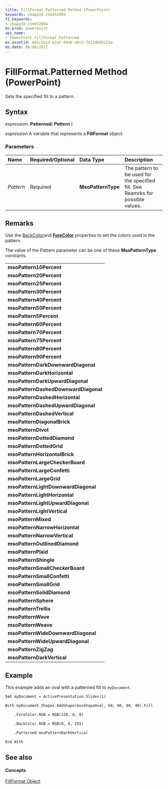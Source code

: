 ```yaml
---
title: FillFormat.Patterned Method (PowerPoint)
keywords: vbapp10.chm552004
f1_keywords:
- vbapp10.chm552004
ms.prod: powerpoint
api_name:
- PowerPoint.FillFormat.Patterned
ms.assetid: 665c5b1d-e2a2-64ab-a0c3-7d22d8d3121a
ms.date: 06/08/2017
---
```



# FillFormat.Patterned Method (PowerPoint)

Sets the specified fill to a pattern.


## Syntax

 _expression_. **Patterned**( **_Pattern_** )

 _expression_ A variable that represents a **FillFormat** object.


### Parameters



|**Name**|**Required/Optional**|**Data Type**|**Description**|
|:-----|:-----|:-----|:-----|
| _Pattern_|Required|**MsoPatternType**|The pattern to be used for the specified fill. See Reamrks for possible values.|

## Remarks

Use the [BackColor](PowerPoint.FillFormat.BackColor.md)and  **[ForeColor](PowerPoint.FillFormat.ForeColor.md)** properties to set the colors used in the pattern.

The value of the Pattern parameter can be one of these  **MsoPatternType** constants.


||
|:-----|
|**msoPattern10Percent**|
|**msoPattern20Percent**|
|**msoPattern25Percent**|
|**msoPattern30Percent**|
|**msoPattern40Percent**|
|**msoPattern50Percent**|
|**msoPattern5Percent**|
|**msoPattern60Percent**|
|**msoPattern70Percent**|
|**msoPattern75Percent**|
|**msoPattern80Percent**|
|**msoPattern90Percent**|
|**msoPatternDarkDownwardDiagonal**|
|**msoPatternDarkHorizontal**|
|**msoPatternDarkUpwardDiagonal**|
|**msoPatternDashedDownwardDiagonal**|
|**msoPatternDashedHorizontal**|
|**msoPatternDashedUpwardDiagonal**|
|**msoPatternDashedVertical**|
|**msoPatternDiagonalBrick**|
|**msoPatternDivot**|
|**msoPatternDottedDiamond**|
|**msoPatternDottedGrid**|
|**msoPatternHorizontalBrick**|
|**msoPatternLargeCheckerBoard**|
|**msoPatternLargeConfetti**|
|**msoPatternLargeGrid**|
|**msoPatternLightDownwardDiagonal**|
|**msoPatternLightHorizontal**|
|**msoPatternLightUpwardDiagonal**|
|**msoPatternLightVertical**|
|**msoPatternMixed**|
|**msoPatternNarrowHorizontal**|
|**msoPatternNarrowVertical**|
|**msoPatternOutlinedDiamond**|
|**msoPatternPlaid**|
|**msoPatternShingle**|
|**msoPatternSmallCheckerBoard**|
|**msoPatternSmallConfetti**|
|**msoPatternSmallGrid**|
|**msoPatternSolidDiamond**|
|**msoPatternSphere**|
|**msoPatternTrellis**|
|**msoPatternWave**|
|**msoPatternWeave**|
|**msoPatternWideDownwardDiagonal**|
|**msoPatternWideUpwardDiagonal**|
|**msoPatternZigZag**|
|**msoPatternDarkVertical**|

## Example

This example adds an oval with a patterned fill to  `myDocument`.


```vb
Set myDocument = ActivePresentation.Slides(1)

With myDocument.Shapes.AddShape(msoShapeOval, 60, 60, 80, 40).Fill

    .ForeColor.RGB = RGB(128, 0, 0)

    .BackColor.RGB = RGB(0, 0, 255)

    .Patterned msoPatternDarkVertical

End With
```


## See also


#### Concepts


[FillFormat Object](PowerPoint.FillFormat.md)

